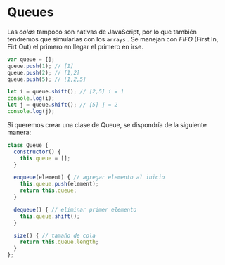 # Queues

Las _colas_ tampoco son nativas de JavaScript, por lo que también tendremos que simularlas con los `arrays` . Se manejan con _FIFO_ (First In, Firt Out) el primero en llegar el primero en irse.

```js
var queue = [];
queue.push(1); // [1]
queue.push(2); // [1,2]
queue.push(5); // [1,2,5]

let i = queue.shift(); // [2,5] i = 1
console.log(i);
let j = queue.shift(); // [5] j = 2
console.log(j);
```

Si queremos crear una clase de Queue, se dispondría de la siguiente manera:

```js
class Queue {
  constructor() {
    this.queue = [];
  }

  enqueue(element) { // agregar elemento al inicio
    this.queue.push(element);
    return this.queue;
  }

  dequeue() { // eliminar primer elemento
    this.queue.shift();
  }

  size() { // tamaño de cola
    return this.queue.length;
  }
};
```
